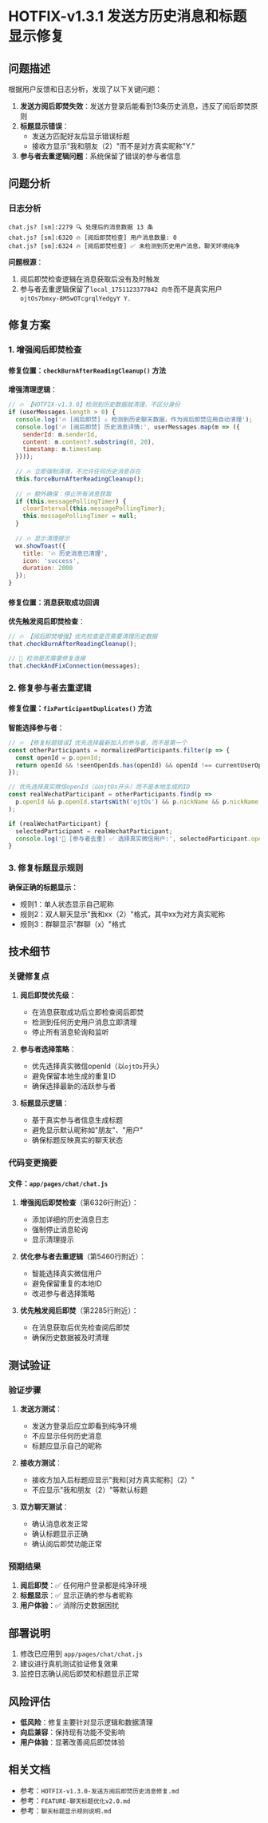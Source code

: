 # HOTFIX-v1.3.1 发送方历史消息和标题显示修复

## 问题描述

根据用户反馈和日志分析，发现了以下关键问题：

1. **发送方阅后即焚失效**：发送方登录后能看到13条历史消息，违反了阅后即焚原则
2. **标题显示错误**：
   - 发送方匹配好友后显示错误标题
   - 接收方显示"我和朋友（2）"而不是对方真实昵称"Y."
3. **参与者去重逻辑问题**：系统保留了错误的参与者信息

## 问题分析

### 日志分析
```
chat.js? [sm]:2279 🔍 处理后的消息数据 13 条
chat.js? [sm]:6320 🔥 [阅后即焚检查] 用户消息数量: 0
chat.js? [sm]:6324 🔥 [阅后即焚检查] ✅ 未检测到历史用户消息，聊天环境纯净
```

**问题根源**：
1. 阅后即焚检查逻辑在消息获取后没有及时触发
2. 参与者去重逻辑保留了`local_1751123377842 向冬`而不是真实用户`ojtOs7bmxy-8M5wOTcgrqlYedgyY Y.`

## 修复方案

### 1. 增强阅后即焚检查

#### 修复位置：`checkBurnAfterReadingCleanup()` 方法

**增强清理逻辑**：
```javascript
// 🔥 【HOTFIX-v1.3.0】检测到历史数据就清理，不区分身份
if (userMessages.length > 0) {
  console.log('🔥 [阅后即焚] ⚠️ 检测到历史聊天数据，作为阅后即焚应用自动清理');
  console.log('🔥 [阅后即焚] 历史消息详情:', userMessages.map(m => ({
    senderId: m.senderId,
    content: m.content?.substring(0, 20),
    timestamp: m.timestamp
  })));
  
  // 🔥 立即强制清理，不允许任何历史消息存在
  this.forceBurnAfterReadingCleanup();
  
  // 🔥 额外确保：停止所有消息获取
  if (this.messagePollingTimer) {
    clearInterval(this.messagePollingTimer);
    this.messagePollingTimer = null;
  }
  
  // 🔥 显示清理提示
  wx.showToast({
    title: '🔥 历史消息已清理',
    icon: 'success',
    duration: 2000
  });
}
```

#### 修复位置：消息获取成功回调

**优先触发阅后即焚检查**：
```javascript
// 🔥 【阅后即焚增强】优先检查是否需要清理历史数据
that.checkBurnAfterReadingCleanup();

// 🔧 检测是否需要修复连接
that.checkAndFixConnection(messages);
```

### 2. 修复参与者去重逻辑

#### 修复位置：`fixParticipantDuplicates()` 方法

**智能选择参与者**：
```javascript
// 🔥 【修复标题错误】优先选择最新加入的参与者，而不是第一个
const otherParticipants = normalizedParticipants.filter(p => {
  const openId = p.openId;
  return openId && !seenOpenIds.has(openId) && openId !== currentUserOpenId;
});

// 优先选择真实微信openId（以ojtOs开头）而不是本地生成的ID
const realWechatParticipant = otherParticipants.find(p => 
  p.openId && p.openId.startsWith('ojtOs') && p.nickName && p.nickName !== '向冬'
);

if (realWechatParticipant) {
  selectedParticipant = realWechatParticipant;
  console.log('🔧 [参与者去重] ✅ 选择真实微信用户:', selectedParticipant.openId, selectedParticipant.nickName);
}
```

### 3. 修复标题显示规则

**确保正确的标题显示**：
- 规则1：单人状态显示自己昵称
- 规则2：双人聊天显示"我和xx（2）"格式，其中xx为对方真实昵称
- 规则3：群聊显示"群聊（x）"格式

## 技术细节

### 关键修复点

1. **阅后即焚优先级**：
   - 在消息获取成功后立即检查阅后即焚
   - 检测到任何历史用户消息立即清理
   - 停止所有消息轮询和监听

2. **参与者选择策略**：
   - 优先选择真实微信openId（以`ojtOs`开头）
   - 避免保留本地生成的重复ID
   - 确保选择最新的活跃参与者

3. **标题显示逻辑**：
   - 基于真实参与者信息生成标题
   - 避免显示默认昵称如"朋友"、"用户"
   - 确保标题反映真实的聊天状态

### 代码变更摘要

#### 文件：`app/pages/chat/chat.js`

1. **增强阅后即焚检查**（第6326行附近）：
   - 添加详细的历史消息日志
   - 强制停止消息轮询
   - 显示清理提示

2. **优化参与者去重逻辑**（第5460行附近）：
   - 智能选择真实微信用户
   - 避免保留重复的本地ID
   - 改进参与者选择策略

3. **优先触发阅后即焚**（第2285行附近）：
   - 在消息获取后优先检查阅后即焚
   - 确保历史数据被及时清理

## 测试验证

### 验证步骤

1. **发送方测试**：
   - 发送方登录后应立即看到纯净环境
   - 不应显示任何历史消息
   - 标题应显示自己的昵称

2. **接收方测试**：
   - 接收方加入后标题应显示"我和[对方真实昵称]（2）"
   - 不应显示"我和朋友（2）"等默认标题

3. **双方聊天测试**：
   - 确认消息收发正常
   - 确认标题显示正确
   - 确认阅后即焚功能正常

### 预期结果

1. **阅后即焚**：✅ 任何用户登录都是纯净环境
2. **标题显示**：✅ 显示正确的参与者昵称
3. **用户体验**：✅ 消除历史数据困扰

## 部署说明

1. 修改已应用到 `app/pages/chat/chat.js`
2. 建议进行真机测试验证修复效果
3. 监控日志确认阅后即焚和标题显示正常

## 风险评估

- **低风险**：修复主要针对显示逻辑和数据清理
- **向后兼容**：保持现有功能不受影响
- **用户体验**：显著改善阅后即焚体验

## 相关文档

- 参考：`HOTFIX-v1.3.0-发送方阅后即焚历史消息修复.md`
- 参考：`FEATURE-聊天标题优化v2.0.md`
- 参考：`聊天标题显示规则说明.md` 